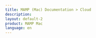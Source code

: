 ```yaml
---
title: MAMP (Mac) Documentation > Cloud 
description: 
layout: default-2
product: MAMP Mac
language: en
---
```

